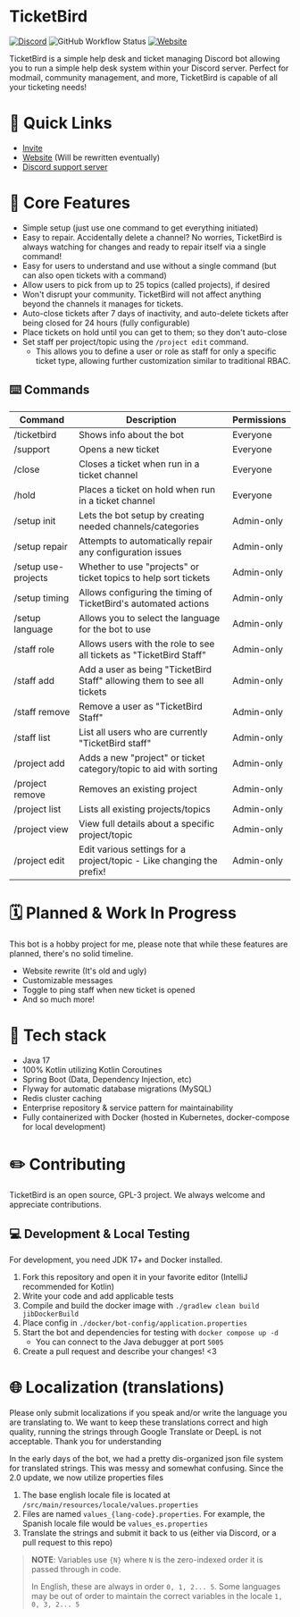# TicketBird
[![Discord](https://img.shields.io/discord/375357265198317579?label=DreamExposure&style=flat-square)](https://discord.gg/2TFqyuy)
![GitHub Workflow Status](https://img.shields.io/github/workflow/status/DreamExposure/TicketBird-Discord-Bot/Java%20CI?label=Build&style=flat-square)
[![Website](https://img.shields.io/website?down_color=red&down_message=offline&label=Status&style=flat-square&up_message=online&url=https%3A%2F%2Fticketbird.dreamexposure.org)](https://ticketbird.dreamexposure.org)

TicketBird is a simple help desk and ticket managing Discord bot allowing you to run a simple help desk system within your Discord server. 
Perfect for modmail, community management, and more, TicketBird is capable of all your ticketing needs!

# 🔗 Quick Links
- [Invite](https://discord.com/oauth2/authorize?client_id=456140067220750336&permissions=395405945880&scope=bot+applications.commands)
- [Website](https://ticketbird.dreamexposure.org) (Will be rewritten eventually)
- [Discord support server](https://discord.gg/2TFqyuy)

# 💎 Core Features
- Simple setup (just use one command to get everything initiated)
- Easy to repair. Accidentally delete a channel? No worries, TicketBird is always watching for changes and ready to repair itself via a single command!
- Easy for users to understand and use without a single command (but can also open tickets with a command)
- Allow users to pick from up to 25 topics (called projects), if desired
- Won't disrupt your community. TicketBird will not affect anything beyond the channels it manages for tickets.
- Auto-close tickets after 7 days of inactivity, and auto-delete tickets after being closed for 24 hours (fully configurable)
- Place tickets on hold until you can get to them; so they don't auto-close
- Set staff per project/topic using the `/project edit` command.
  - This allows you to define a user or role as staff for only a specific ticket type, allowing further customization similar to traditional RBAC.

## ⌨️ Commands
| Command             | Description                                                             | Permissions |
|---------------------|-------------------------------------------------------------------------|-------------|
| /ticketbird         | Shows info about the bot                                                | Everyone    |
| /support            | Opens a new ticket                                                      | Everyone    |
| /close              | Closes a ticket when run in a ticket channel                            | Everyone    |
| /hold               | Places a ticket on hold when run in a ticket channel                    | Everyone    |
| /setup init         | Lets the bot setup by creating needed channels/categories               | Admin-only  |
| /setup repair       | Attempts to automatically repair any configuration issues               | Admin-only  |
| /setup use-projects | Whether to use "projects" or ticket topics to help sort tickets         | Admin-only  |
| /setup timing       | Allows configuring the timing of TicketBird's automated actions         | Admin-only  |
| /setup language     | Allows you to select the language for the bot to use                    | Admin-only  |
| /staff role         | Allows users with the role to see all tickets as "TicketBird Staff"     | Admin-only  |
| /staff add          | Add a user as being "TicketBird Staff" allowing them to see all tickets | Admin-only  |
| /staff remove       | Remove a user as "TicketBird Staff"                                     | Admin-only  |
| /staff list         | List all users who are currently "TicketBird staff"                     | Admin-only  |
| /project add        | Adds a new "project" or ticket category/topic to aid with sorting       | Admin-only  |
| /project remove     | Removes an existing project                                             | Admin-only  |
| /project list       | Lists all existing projects/topics                                      | Admin-only  |
| /project view       | View full details about a specific project/topic                        | Admin-only  |
| /project edit       | Edit various settings for a project/topic - Like changing the prefix!   | Admin-only  |

# 🗓️ Planned & Work In Progress
This bot is a hobby project for me, please note that while these features are planned, there's no solid timeline.
- Website rewrite (It's old and ugly)
- Customizable messages
- Toggle to ping staff when new ticket is opened
- And so much more!

# 🧰 Tech stack
- Java 17
- 100% Kotlin utilizing Kotlin Coroutines
- Spring Boot (Data, Dependency Injection, etc)
- Flyway for automatic database migrations (MySQL)
- Redis cluster caching
- Enterprise repository & service pattern for maintainability
- Fully containerized with Docker (hosted in Kubernetes, docker-compose for local development)

# ✏️ Contributing
TicketBird is an open source, GPL-3 project. We always welcome and appreciate contributions.

## 💻 Development & Local Testing
For development, you need JDK 17+ and Docker installed.

1. Fork this repository and open it in your favorite editor (IntelliJ recommended for Kotlin)
2. Write your code and add applicable tests
3. Compile and build the docker image with `./gradlew clean build jibDockerBuild`
4. Place config in `./docker/bot-config/application.properties`
5. Start the bot and dependencies for testing with `docker compose up -d`
   - You can connect to the Java debugger at port `5005`
6. Create a pull request and describe your changes! <3

# 🌐 Localization (translations)
Please only submit localizations if you speak and/or write the language you are translating to.
We want to keep these translations correct and high quality, running the strings through Google Translate or DeepL is not acceptable.
Thank you for understanding

In the early days of the bot, we had a pretty dis-organized json file system for translated strings.
This was messy and somewhat confusing. Since the 2.0 update, we now utilize properties files

1. The base english locale file is located at `/src/main/resources/locale/values.properties`
2. Files are named `values_{lang-code}.properties`. For example, the Spanish locale file would be `values_es.properties`
3. Translate the strings and submit it back to us (either via Discord, or a pull request to this repo)

> **NOTE**: Variables use `{N}` where `N` is the zero-indexed order it is passed through in code.
> 
> In English, these are always in order `0, 1, 2... 5`. Some languages may be out of order to maintain the correct variables in the locale `1, 0, 3, 2... 5`

